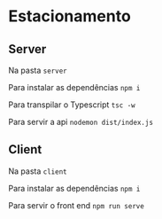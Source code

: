 # Estacionamento
## Server
Na pasta `server`

Para instalar as dependências `npm i`

Para transpilar o Typescript `tsc -w`

Para servir a api `nodemon dist/index.js`

## Client
Na pasta `client`

Para instalar as dependências `npm i`

Para servir o front end `npm run serve`